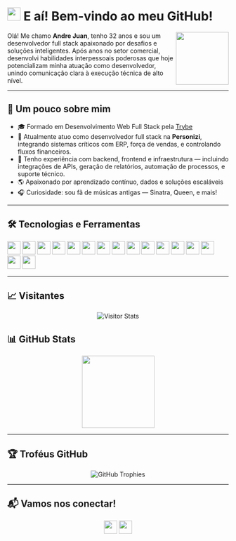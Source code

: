 # <img src="https://media.giphy.com/media/hvRJCLFzcasrR4ia7z/giphy.gif" width="30"/> E aí! Bem-vindo ao meu GitHub!

<div>
   <img src="https://media.giphy.com/media/M9gbBd9nbDrOTu1Mqx/giphy.gif" width="120" align="right"/>
   <p align="left">
Olá! Me chamo <strong>Andre Juan</strong>, tenho 32 anos e sou um desenvolvedor full stack apaixonado por desafios e soluções inteligentes. Após anos no setor comercial, desenvolvi habilidades interpessoais poderosas que hoje potencializam minha atuação como desenvolvedor, unindo comunicação clara à execução técnica de alto nível.
   </p>
</div>

---

## 💫 Um pouco sobre mim

- 🎓 Formado em Desenvolvimento Web Full Stack pela [Trybe](https://www.betrybe.com/)
- 💼 Atualmente atuo como desenvolvedor full stack na <strong>Personizi</strong>, integrando sistemas críticos com ERP, força de vendas, e controlando fluxos financeiros.
- 🚀 Tenho experiência com backend, frontend e infraestrutura — incluindo integrações de APIs, geração de relatórios, automação de processos, e suporte técnico.
- 🌎 Apaixonado por aprendizado contínuo, dados e soluções escaláveis
- 🎧 Curiosidade: sou fã de músicas antigas — Sinatra, Queen, e mais!

---

## 🛠️ Tecnologias e Ferramentas

<p>
   <img src="https://img.shields.io/badge/Angular-DD0031?style=for-the-badge&logo=angular&logoColor=white" height="30px"/>
   <img src="https://img.shields.io/badge/React-20232A?style=for-the-badge&logo=react&logoColor=61DAFB" height="30px"/>
   <img src="https://img.shields.io/badge/TypeScript-007ACC?style=for-the-badge&logo=typescript&logoColor=white" height="30px"/>
   <img src="https://img.shields.io/badge/Python-3776AB?style=for-the-badge&logo=python&logoColor=white" height="30px"/>
   <img src="https://img.shields.io/badge/JavaScript-F7DF1E?style=for-the-badge&logo=javascript&logoColor=black" height="30px"/>
   <img src="https://img.shields.io/badge/Node.js-339933?style=for-the-badge&logo=nodedotjs&logoColor=white" height="30px"/>
   <img src="https://img.shields.io/badge/MySQL-005C84?style=for-the-badge&logo=mysql&logoColor=white" height="30px"/>
   <img src="https://img.shields.io/badge/Nginx-009639?style=for-the-badge&logo=nginx&logoColor=white" height="30px"/>
   <img src="https://img.shields.io/badge/Docker-2496ED?style=for-the-badge&logo=docker&logoColor=white" height="30px"/>
   <img src="https://img.shields.io/badge/GitHub-181717?style=for-the-badge&logo=github&logoColor=white" height="30px"/>
   <img src="https://img.shields.io/badge/Linux-FCC624?style=for-the-badge&logo=linux&logoColor=black" height="30px"/>
   <img src="https://img.shields.io/badge/AWS-232F3E?style=for-the-badge&logo=amazon-aws&logoColor=FF9900" height="30px"/>
   <img src="https://img.shields.io/badge/NestJS-E0234E?style=for-the-badge&logo=nestjs&logoColor=white" height="30px"/>
   <img src="https://img.shields.io/badge/MVC%20%2F%20MSC-336699?style=for-the-badge&logo=databricks&logoColor=white" height="30px"/>
   <img src="https://img.shields.io/badge/OOP-8E44AD?style=for-the-badge&logo=codeigniter&logoColor=white" height="30px"/>
   <img src="https://img.shields.io/badge/Redux-764ABC?style=for-the-badge&logo=redux&logoColor=white" height="30px"/>
</p>

---

## 📈 Visitantes

<div align="center">
          <img alt="Visitor Stats" 
            src="https://widgetbite.com/stats/andrejvb"/>  
</div>

## 📊 GitHub Stats

<p align="center">
  <img src="https://github-readme-stats.vercel.app/api/top-langs/?username=andrejvb&layout=compact&theme=dracula&title_color=61dafb&hide_border=true&bg_color=22272e" height="165" />
</p>

---

## 🏆 Troféus GitHub

<p align="center">
  <img src="https://github-profile-trophy.vercel.app/?username=andrejvb&theme=discord&row=1" alt="GitHub Trophies" />
</p>

---

## 📬 Vamos nos conectar!

<p align="center">
  <a href="https://www.linkedin.com/in/andre-juan/"><img src="https://img.shields.io/badge/LinkedIn-%230077B5.svg?style=for-the-badge&logo=linkedin&logoColor=white" height="30px"/></a>
  <a href="mailto:andre.jvb@gmail.com"><img src="https://img.shields.io/badge/Gmail-D14836?style=for-the-badge&logo=gmail&logoColor=white" height="30px"/></a>
</p>
